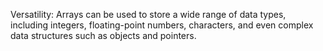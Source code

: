 Versatility: Arrays can be used to store a wide range of data types, including integers, floating-point numbers, characters, and even complex data structures such as objects and pointers.
